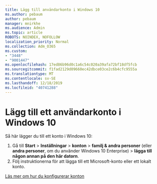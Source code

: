 ```yaml
---
title: Lägg till användarkonto i Windows 10
ms.author: pebaum
author: pebaum
manager: mnirkhe
ms.audience: Admin
ms.topic: article
ROBOTS: NOINDEX, NOFOLLOW
localization_priority: Normal
ms.collection: Adm_O365
ms.custom:
- "3448"
- "9001447"
ms.openlocfilehash: 17ed86b96d0c1a6c54c020a39afa72bf18df5fcb
ms.sourcegitcommit: f1fad2129d09660ec42dbce03ce2c6b4cfc9555a
ms.translationtype: MT
ms.contentlocale: sv-SE
ms.lasthandoff: 12/18/2019
ms.locfileid: "40741288"
---
```

# <a name="add-a-user-account-in-windows-10"></a>Lägg till ett användarkonto i Windows 10

Så här lägger du till ett konto i Windows 10:

1. Gå till **Start** > **Inställningar** > **konton** > **familj & andra personer** (eller **andra personer**, om du använder Windows 10 Enterprise) > **lägga till någon annan på den här datorn**.
2. Följ instruktionerna för att lägga till ett Microsoft-konto eller ett lokalt konto.

[Läs mer om hur du konfigurerar konton](https://support.microsoft.com/help/17197/)